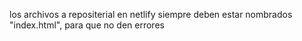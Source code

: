 los archivos a repositerial en netlify siempre deben estar nombrados "index.html", para que no den errores 
